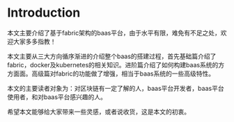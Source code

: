 # Introduction
  本文主要介绍了基于fabric架构的baas平台，由于水平有限，难免有不足之处，欢迎大家多多指教！
  
  本文主要从三大方向循序渐进的介绍整个baas的搭建过程，首先基础篇介绍了fabric，docker及kubernetes的相关知识。进阶篇介绍了如何构建baas系统的方方面面。高级篇对fabric的功能做了增强，相当于baas系统的一些高级特性。
  
  本文的主要读者对象为：对区块链有一定了解的人，baas平台开发者，baas平台使用者，和对baas平台感兴趣的人。
  
  希望本文能够给大家带来一些灵感，或者说收货，这是本文的初衷。


